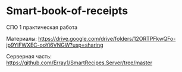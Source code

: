# Smart-book-of-receipts

СПО 1 практическая работа

Материалы: https://drive.google.com/drive/folders/12ORTPFkwQFo-jp9YlFWXEC-ooYi6VNGW?usp=sharing

Серверная часть: https://github.com/Erray1/SmartRecipes.Server/tree/master
